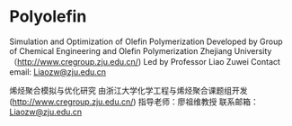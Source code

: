 # Polyolefin
Simulation and Optimization of Olefin Polymerization
Developed by Group of Chemical Engineering and Olefin Polymerization Zhejiang University（http://www.cregroup.zju.edu.cn/)
Led by Professor Liao Zuwei
Contact email: Liaozw@zju.edu.cn


烯烃聚合模拟与优化研究
由浙江大学化学工程与烯烃聚合课题组开发(http://www.cregroup.zju.edu.cn/)
指导老师：廖祖维教授
联系邮箱：Liaozw@zju.edu.cn
